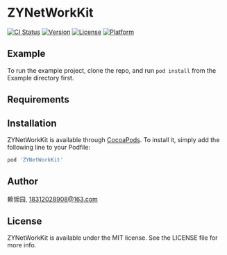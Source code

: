 # ZYNetWorkKit

[![CI Status](https://img.shields.io/travis/赖哲园/ZYNetWorkKit.svg?style=flat)](https://travis-ci.org/赖哲园/ZYNetWorkKit)
[![Version](https://img.shields.io/cocoapods/v/ZYNetWorkKit.svg?style=flat)](https://cocoapods.org/pods/ZYNetWorkKit)
[![License](https://img.shields.io/cocoapods/l/ZYNetWorkKit.svg?style=flat)](https://cocoapods.org/pods/ZYNetWorkKit)
[![Platform](https://img.shields.io/cocoapods/p/ZYNetWorkKit.svg?style=flat)](https://cocoapods.org/pods/ZYNetWorkKit)

## Example

To run the example project, clone the repo, and run `pod install` from the Example directory first.

## Requirements

## Installation

ZYNetWorkKit is available through [CocoaPods](https://cocoapods.org). To install
it, simply add the following line to your Podfile:

```ruby
pod 'ZYNetWorkKit'
```

## Author

赖哲园, 18312028908@163.com

## License

ZYNetWorkKit is available under the MIT license. See the LICENSE file for more info.

